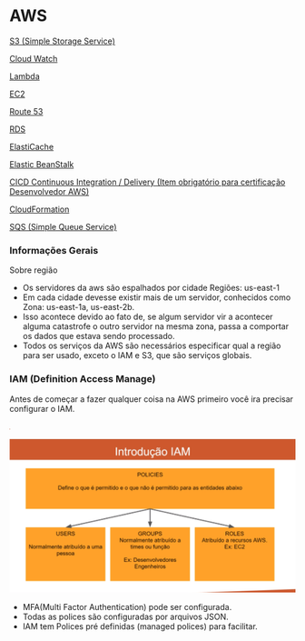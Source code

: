 # AWS

[S3 (Simple Storage Service)](./S3/README.md)

[Cloud Watch](./CloudWatch/README.md)

[Lambda](https://www.notion.so/Lambda-2ccaf033722b40cf937e8fb993ab3f17)

[EC2](./EC2/README.md)

[Route 53](./Route_53/route_53.md)

[RDS](https://www.notion.so/RDS-52e198f13000416eb2da6bc82a3d4b53)

[ElastiCache](https://www.notion.so/ElastiCache-eb6675e67ce34d768ef73ca03e04f2a1)

[Elastic BeanStalk](https://www.notion.so/Elastic-BeanStalk-85ef156084834fdfb7699b88321ba282)

[CICD Continuous Integration / Delivery (Item obrigatório para certificação Desenvolvedor AWS)](https://www.notion.so/CICD-Continuous-Integration-Delivery-Item-obrigat-rio-para-certifica-o-Desenvolvedor-AWS-7d9b18a341f2443c8f77d525061e3320)

[CloudFormation](https://www.notion.so/CloudFormation-66c73079dccd4fb4b867580b64f30a9d)

[SQS (Simple Queue Service)](https://www.notion.so/SQS-Simple-Queue-Service-b56ce29050dc4988925cc00e755511f6)

### Informações Gerais

Sobre região

- Os servidores da aws são espalhados por cidade Regiões: us-east-1
- Em cada cidade devesse existir mais de um servidor, conhecidos como Zona: us-east-1a, us-east-2b.
- Isso acontece devido ao fato de, se algum servidor vir a acontecer alguma catastrofe o outro servidor na mesma zona, passa a comportar os dados que estava sendo processado.
- Todos os serviços da AWS são necessários especificar qual a região para ser usado, exceto o IAM e S3, que são serviços globais.

### IAM (Definition Access Manage)

Antes de começar a fazer qualquer coisa na AWS primeiro você ira precisar configurar o IAM.

![Screenshot from 2022-05-09 21-00-40.png](images/Screenshot_from_2022-05-09_21-00-40.png)

![Screenshot from 2022-05-09 21-03-20.png](images/Screenshot_from_2022-05-09_21-03-20.png)

- MFA(Multi Factor Authentication) pode ser configurada.
- Todas as polices são configuradas por arquivos JSON.
- IAM tem Polices pré definidas (managed polices) para facilitar.
